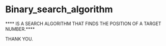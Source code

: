 # Binary_search_algorithm
 
**** IS A SEARCH ALGORITHM THAT FINDS THE POSITION OF A TARGET NUMBER.****

THANK YOU.
